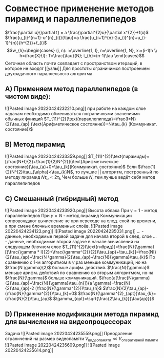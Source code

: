 # Совместное применение методов пирамид и параллелепипедов
$\frac{\partial u}{\partial t} = a \frac{\partial^{2}u}{\partial x^{2}}+f(x)$
$\frac{u_{i}^{n+1}-u^{n}_{i}}{\tau}=a \frac{u_{i+1}^{n}-2u_{i}^{n}+u_{i-1}^{n}}{h^{2}}+f_{i}$
$$w_{h}=\begin{cases}  
 (i, n): i=\overline{1, I}, n=\overline{1, N}, x:=(i-1)h \\
 h=\frac{X}{I}: T=\frac{\tau}{N}; t_{h}=(n-1)\tau
\end{cases}$$
Сеточная область почти совпадает с пространством итераций, в которое не входят [[узлы]]
Для простоты ограничимся построением двухзадачного параллельного алгоритма.
## A) Применяем метод параллепипедов (в чистом виде):
![[Pasted image 20220424232210.png]]
при работе на каждом слое задачам необходимо обмениваться пограничными значениями обычных функций
$T_{11}^{2}(\text{параллепипеда}=\frac{I*N}{2}\tau_{ap} (\text{Арифметическое состояние})+N\tau_{k} (Коммуникат. состояние))$
## B) Метод пирамид
![[Pasted image 20220424233359.png]]
$T_{11}^{2}(\text{пирамиды}=[\frac{N*I}{2}+\frac{1}{2}N^{2}](\text{Арифметическое состояние})\tau_{a}+0*\tau_{k}(Коммуникат. состояние)$
Если $\frac{1}{2}N^{2}\tau_{\alpha}<\tau_{k}N$, то лучшие  || алгоритм, построенный по методу пирамид 
$N \tau_{a} < 2 \tau_{k}$
Чем больше $N$, тем лучше ведёт себя метод параллепипедов
## C) Смешанный (гибридный) метод
![[Pasted image 20220424233920.png]]
Высота облака
При $\gamma=1$ - метод параллепипедов
При $\gamma=N$ - метод пирамид
Коммуникации сопровождают вычисление не при переходе на след. слой по времени, а при смене блочных временных слоёв.
![[Pasted image 20220424234123.png]]
![[Pasted image 20220424235031.png]]
... - данные, необходимые первой задаче для начала второй в след. слое
... - данные, необходимые второй задаче в начале вычислений на следующем блочном слое
$T_{11}^{2}(\text{гибрид})=\frac{N}{\gamma}[(\frac{\gamma * I}{2}+\frac{\gamma^{2}}{2})\tau_{ap}+\tau_{k}]=\frac{NI}{2}\tau_{ap}+\frac{N \gamma}{2}\tau_{ap}+\frac{N}{\gamma}\tau_{k}$
По сравнению с 1-м алгоритмом в $\gamma$ раз меньше коммуникаций, но на $\frac{N \gamma}{2}$ больше арифм. действий.
$\frac{N}{\gamma}$ меньше арифм. действий по сравнению со вторым алгоритмом, но на $\frac{N}{\gamma}$ больше коммуникаций.
$\frac{a[\frac{N\gamma}{2}\tau_{ap}+\frac{N}{\gamma}\tau_{n}]}{a \gamma}=\frac{N}{2}\tau_{ap}-2 (\frac{N}{\gamma^{2}})\tau_{n}$
$\frac{N}{2}\tau_{ap}-(\frac{N}{\gamma^{2}})\tau_{k}=0$
$\frac{N}{\gamma^{2}_{apt}}\tau_{k}=(\frac{N}{2})\tau_{ap}$
$\gamma_{opt}=\sqrt{\frac{2\tau_{k}}{\tau{ap}}}$
## D) Применение модификации метода пирамид для вычисления на видеопроцессорах
Задача
![[Pasted image 20220424235559.png]]
Преодоление ограничений на размер видеопамяти
$V_{\text{видеопамяти}} \ll V_{\text{оперативной памяти}}$
![[Pasted image 20220424235609.png]]
![[Pasted image 20220424235614.png]]